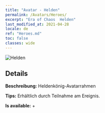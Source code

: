```yaml
---
title: "Avatar - Helden"
permalink: /Avatars/Heroes/
excerpt: "Era of Chaos  Helden"
last_modified_at: 2021-04-28
locale: de
ref: "Heroes.md"
toc: false
classes: wide
---
```

 ![Helden](/images/a/avatarFrame_49.png)

## Details

 **Beschreibung:** Heldenkönig-Avatarrahmen 

 **Tips:** Erhältlich durch Teilnahme am Ereignis. 

 **Is available:**  + 


